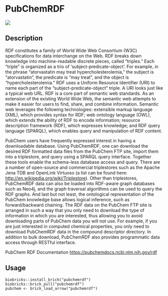 # PubChemRDF

<a href="https://github.com/biobricks-ai/PubChemRDF/actions"><img src="https://github.com/biobricks-ai/PubChemRDF/actions/workflows/bricktools-check.yaml/badge.svg?branch=main"/></a>

## Description
 
RDF constitutes a family of World Wide Web Consortium (W3C) specifications for data interchange on the Web. RDF breaks down knowledge into machine-readable discrete pieces, called “triples.” Each “triple” is organized as a trio of ‘subject-predicate-object’. For example, in the phrase “atorvastatin may treat hypercholesterolemia,” the subject is “atorvastatin”, the predicate is “may treat”, and the object is “hypercholesterolemia.” RDF uses a Uniform Resource Identifier (URI) to name each part of the “subject-predicate-object” triple. A URI looks just like a typical web URL. RDF is a core part of semantic web standards. As an extension of the existing World Wide Web, the semantic web attempts to make it easier for users to find, share, and combine information. Semantic web leverages the following technologies: extensible markup language (XML), which provides syntax for RDF; web ontology language (OWL), which extends the ability of RDF to encode information; resource description framework (RDF), which expresses knowledge; and RDF query language (SPARQL), which enables query and manipulation of RDF content.

PubChem users have frequently expressed interest in having a downloadable database. Using PubChemRDF, one can download the desired RDF formatted data files from the PubChem FTP site, import them into a triplestore, and query using a SPARQL query interface. Together these tools enable the schema-less database access and query. There are a number of open-source and commercial triplestores such as the Apache Jena TDB and OpenLink Virtuoso (a list can be found here: http://en.wikipedia.org/wiki/Triplestore). Other than triplestores, PubChemRDF data can also be loaded into RDF-aware graph databases such as Neo4j, and the graph traversal algorithms can be used to query the RDF graphs. And last but not least, the ontological representation of the PubChem knowledge base allows logical inference, such as forward/backward chaining. The RDF data on the PubChem FTP site is arranged in such a way that you only need to download the type of information in which you are interested, thus allowing you to avoid downloading parts of PubChem data you will not use. For example, if you are just interested in computed chemical properties, you only need to download PubChemRDF data in the compound descriptor directory. In addition to bulk download, PubChemRDF also provides programmatic data access through RESTful interface.

PubChem RDF Documentation
https://pubchemdocs.ncbi.nlm.nih.gov/rdf


## Usage
```{R}
biobricks::install_brick("pubchemrdf")
biobricks::brick_pull("pubchemrdf")
pubchem <- brick_load_arrow("pubchemrdf")
```
